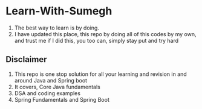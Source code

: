 # Learn-With-Sumegh

1. The best way to learn is by doing.
2. I have updated this place, this repo by doing all of this codes by my own, and trust me if I did this, you too can, simply stay put and try hard

## Disclaimer

1. This repo is one stop solution for all your learning and revision in and around Java and Spring boot
2. It covers, Core Java fundamentals
3. DSA and coding examples
4. Spring Fundamentals and Spring Boot
